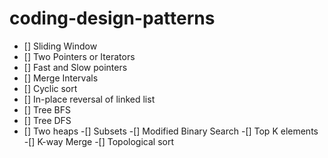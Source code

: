 # coding-design-patterns

- [] Sliding Window
- [] Two Pointers or Iterators
- [] Fast and Slow pointers
- [] Merge Intervals
- [] Cyclic sort
- [] In-place reversal of linked list
- [] Tree BFS
- [] Tree DFS
- [] Two heaps
-[] Subsets
-[] Modified Binary Search
-[] Top K elements
-[] K-way Merge
-[] Topological sort
